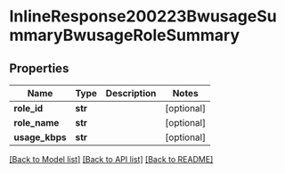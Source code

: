 # InlineResponse200223BwusageSummaryBwusageRoleSummary

## Properties
Name | Type | Description | Notes
------------ | ------------- | ------------- | -------------
**role_id** | **str** |  | [optional] 
**role_name** | **str** |  | [optional] 
**usage_kbps** | **str** |  | [optional] 

[[Back to Model list]](../README.md#documentation-for-models) [[Back to API list]](../README.md#documentation-for-api-endpoints) [[Back to README]](../README.md)

